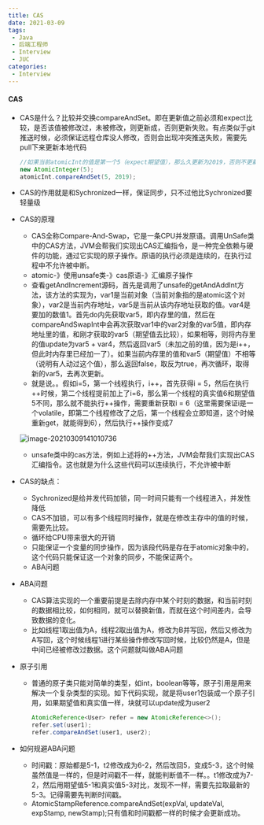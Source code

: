 ```yaml
---
title: CAS
date: 2021-03-09
tags:
 - Java
 - 后端工程师
 - Interview
 - JUC
categories:
 - Interview
---
```


#### CAS

* CAS是什么？比较并交换compareAndSet。即在更新值之前必须和expect比较，是否该值被修改过，未被修改，则更新成，否则更新失败。有点类似于git推送时候，必须保证远程仓库没人修改，否则会出现冲突推送失败，需要先pull下来更新本地代码

  ```java
  //如果当前atomicInt的值是第一个5（expect期望值），那么久更新为2019，否则不更新。这里是为了保证，该线程在将2019写回主内存时，这个atomic的值并没有其他线程修改过，也就还是5.
  new AtomicInteger(5);
  atomicInt.compareAndSet(5, 2019);
  ```

* CAS的作用就是和Sychronized一样，保证同步，只不过他比Sychronized要轻量级

* CAS的原理

  * CAS全称Compare-And-Swap，它是一条CPU并发原语。调用UnSafe类中的CAS方法，JVM会帮我们实现出CAS汇编指令，是一种完全依赖与硬件的功能，通过它实现的原子操作。原语的执行必须是连续的，在执行过程中不允许被中断。
  * atomic-》使用unsafe类-》cas原语-》汇编原子操作
  * 查看getAndIncrement源码，首先是调用了unsafe的getAndAddInt方法，该方法的实现为，var1是当前对象（当前对象指的是atomic这个对象），var2是当前内存地址，var5是当前从该内存地址获取的值。var4是要加的数值1。首先do内先获取var5，即内存里的值，然后在compareAndSwapInt中会再次获取var1中的var2对象的var5值，即内存地址里的值，和刚才获取的var5（期望值去比较），如果相等，则将内存里的值update为var5 + var4，然后返回var5（未加之前的值，因为是i++，但此时内存里已经加一了）。如果当前内存里的值和var5（期望值）不相等（说明有人动过这个值），那么返回false，取反为true，再次循环，取得新的var5，去再次更新。
  * 就是说。。假如i=5，第一个线程执行，i++，首先获得i = 5，然后在执行++时候，第二个线程提前加上了i=6，那么第一个线程的真实值6和期望值5不同，那么就不能执行++操作，需要重新获取i = 6（这里需要保证i是一个volatile，即第二个线程修改了之后，第一个线程会立即知道，这个时候重新get，就能得到6），然后执行++操作变成7

  ![image-20210309141010736](https://gitee.com/Chenforcode/chen-imagebed/raw/master/img/20210309141010.png)
  * unsafe类中的cas方法，例如上述将的++方法，JVM会帮我们实现出CAS汇编指令。这也就是为什么这些代码可以连续执行，不允许被中断

* CAS的缺点：

  * Sychronized是给并发代码加锁，同一时间只能有一个线程进入，并发性降低
  * CAS不加锁，可以有多个线程同时操作，就是在修改主存中的值的时候，需要先比较。
  * 循环给CPU带来很大的开销
  * 只能保证一个变量的同步操作，因为该段代码是存在于atomic对象中的，这个代码只能保证这一个对象的同步，不能保证两个。
  * ABA问题

* ABA问题

  * CAS算法实现的一个重要前提是去除内存中某个时刻的数据，和当前时刻的数据相比较，如何相同，就可以替换新值，而就在这个时间差内，会导致数据的变化。
  * 比如线程1取出值为A，线程2取出值为A，修改为B并写回，然后又修改为A写回，这个时候线程1进行某些操作修改写回时候，比较仍然是A，但是中间已经被修改过数据。这个问题就叫做ABA问题

* 原子引用

  * 普通的原子类只能对简单的类型，如int，boolean等等，原子引用是用来解决一个复杂类型的实现。如下代码实现，就是将user1包装成一个原子引用，如果期望值和真实值一样，块就可以update成为user2

    ```java
    AtomicReference<User> refer = new AtomicReference<>();
    refer.set(user1);
    refer.compareAndSet(user1, user2);
    ```

* 如何规避ABA问题

  * 时间戳：原始都是5-1，t2修改成为6-2，然后改回5，变成5-3，这个时候虽然值是一样的，但是时间戳不一样，就能判断值不一样。。t1修改成为7-2，然后用期望值5-1和真实值5-3对比，发现不一样，需要先拉取最新的5-3。记得需要先判断时间戳。
  * AtomicStampReference.compareAndSet(expVal, updateVal, expStamp, newStamp);只有值和时间戳都一样的时候才会更新成功。



